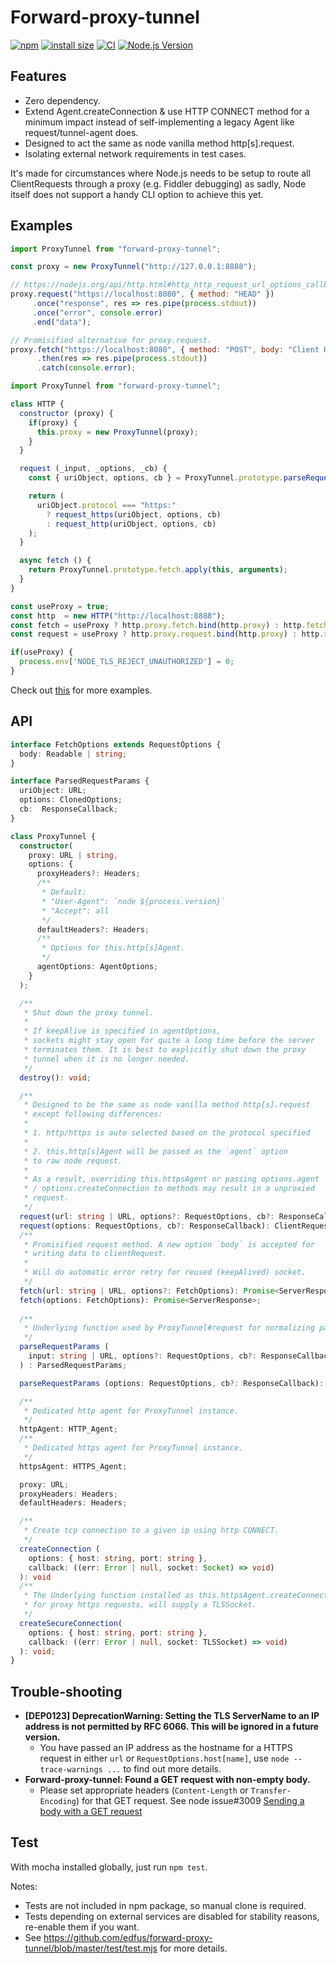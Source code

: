 # Forward-proxy-tunnel

[![npm](https://img.shields.io/npm/v/forward-proxy-tunnel?logo=npm)](https://www.npmjs.com/package/forward-proxy-tunnel)
[![install size](https://packagephobia.com/badge?p=forward-proxy-tunnel)](https://packagephobia.com/result?p=forward-proxy-tunnel)
[![CI](https://github.com/edfus/forward-proxy-tunnel/actions/workflows/node.js.yml/badge.svg?branch=master)](https://github.com/edfus/forward-proxy-tunnel/actions/workflows/node.js.yml)
[![Node.js Version](https://raw.githubusercontent.com/edfus/storage/master/node-lts-badge.svg)](https://nodejs.org/en/about/releases/)

## Features

- Zero dependency.
- Extend Agent.createConnection & use HTTP CONNECT method for a minimum impact instead of self-implementing a legacy Agent like request/tunnel-agent does.
- Designed to act the same as node vanilla method http\[s\].request.
- Isolating external network requirements in test cases.

It's made for circumstances where Node.js needs to be setup to route all ClientRequests through a proxy (e.g. Fiddler debugging) as sadly, Node itself does not support a handy CLI option to achieve this yet.

## Examples

```js
import ProxyTunnel from "forward-proxy-tunnel";

const proxy = new ProxyTunnel("http://127.0.0.1:8888");

// https://nodejs.org/api/http.html#http_http_request_url_options_callback
proxy.request("https://localhost:8080", { method: "HEAD" })
     .once("response", res => res.pipe(process.stdout))
     .once("error", console.error)
     .end("data");

// Promisified alternative for proxy.request.
proxy.fetch("https://localhost:8080", { method: "POST", body: "Client Hello" })
      .then(res => res.pipe(process.stdout))
      .catch(console.error);
```

```js
import ProxyTunnel from "forward-proxy-tunnel";

class HTTP {
  constructor (proxy) {
    if(proxy) {
      this.proxy = new ProxyTunnel(proxy);
    }
  }

  request (_input, _options, _cb) {
    const { uriObject, options, cb } = ProxyTunnel.prototype.parseRequestParams(_input, _options, _cb);

    return (
      uriObject.protocol === "https:"
        ? request_https(uriObject, options, cb)
        : request_http(uriObject, options, cb)
    );
  }

  async fetch () {
    return ProxyTunnel.prototype.fetch.apply(this, arguments);
  }
}

const useProxy = true;
const http  = new HTTP("http://localhost:8888");
const fetch = useProxy ? http.proxy.fetch.bind(http.proxy) : http.fetch.bind(http);
const request = useProxy ? http.proxy.request.bind(http.proxy) : http.request.bind(http);

if(useProxy) {
  process.env['NODE_TLS_REJECT_UNAUTHORIZED'] = 0;
}
```

Check out [this](https://github.com/edfus/networking-dumpster/blob/49f01ea055ac50ad73791f6da1e27cd8418ea328/web-automation/helpers.js#L133-L287) for more examples.

## API

```ts
interface FetchOptions extends RequestOptions {
  body: Readable | string;
}

interface ParsedRequestParams {
  uriObject: URL;
  options: ClonedOptions;
  cb:  ResponseCallback;
}

class ProxyTunnel {
  constructor(
    proxy: URL | string,
    options: {
      proxyHeaders?: Headers;
      /**
       * Default:
       * "User-Agent": `node ${process.version}`
       * "Accept": all
       */
      defaultHeaders?: Headers;
      /**
       * Options for this.http[s]Agent.
       */
      agentOptions: AgentOptions;
    }
  );

  /**
   * Shut down the proxy tunnel.
   * 
   * If keepAlive is specified in agentOptions,
   * sockets might stay open for quite a long time before the server 
   * terminates them. It is best to explicitly shut down the proxy 
   * tunnel when it is no longer needed.
   */
  destroy(): void;

  /**
   * Designed to be the same as node vanilla method http[s].request
   * except following differences:
   * 
   * 1. http/https is auto selected based on the protocol specified
   * 
   * 2. this.http[s]Agent will be passed as the `agent` option 
   * to raw node request.
   * 
   * As a result, overriding this.httpsAgent or passing options.agent
   * / options.createConnection to methods may result in a unproxied
   * request.
   */
  request(url: string | URL, options?: RequestOptions, cb?: ResponseCallback): ClientRequest;
  request(options: RequestOptions, cb?: ResponseCallback): ClientRequest;
  /**
   * Promisified request method. A new option `body` is accepted for
   * writing data to clientRequest.
   * 
   * Will do automatic error retry for reused (keepAlived) socket. 
   */
  fetch(url: string | URL, options?: FetchOptions): Promise<ServerResponse>;
  fetch(options: FetchOptions): Promise<ServerResponse>;
  
  /**
   * Underlying function used by ProxyTunnel#request for normalizing parameters.
   */
  parseRequestParams (
    input: string | URL, options?: RequestOptions, cb?: ResponseCallback
  ) : ParsedRequestParams;

  parseRequestParams (options: RequestOptions, cb?: ResponseCallback): ParsedRequestParams;

  /**
   * Dedicated http agent for ProxyTunnel instance.
   */
  httpAgent: HTTP_Agent;
  /**
   * Dedicated https agent for ProxyTunnel instance.
   */
  httpsAgent: HTTPS_Agent;

  proxy: URL;
  proxyHeaders: Headers;
  defaultHeaders: Headers;

  /**
   * Create tcp connection to a given ip using http CONNECT.
   */
  createConnection (
    options: { host: string, port: string },
    callback: ((err: Error | null, socket: Socket) => void)
  ): void
  /**
   * The Underlying function installed as this.httpsAgent.createConnection
   * for proxy https requests, will supply a TLSSocket.
   */
  createSecureConnection(
    options: { host: string, port: string },
    callback: ((err: Error | null, socket: TLSSocket) => void)
  ): void;
}
```

## Trouble-shooting

- **[DEP0123] DeprecationWarning: Setting the TLS ServerName to an IP address is not permitted by RFC 6066. This will be ignored in a future version.**
  - You have passed an IP address as the hostname for a HTTPS request in either `url` or `RequestOptions.host[name]`, use `node --trace-warnings ...` to find out more details.
- **Forward-proxy-tunnel: Found a GET request with non-empty body.**
  - Please set appropriate headers (`Content-Length` or `Transfer-Encoding`) for that GET request. See node issue#3009 [Sending a body with a GET request](https://github.com/nodejs/node/issues/3009)

## Test

With mocha installed globally, just run `npm test`.

Notes:
- Tests are not included in npm package, so manual clone is required.
- Tests depending on external services are disabled for stability reasons, re-enable them if you want.
- See <https://github.com/edfus/forward-proxy-tunnel/blob/master/test/test.mjs> for more details.